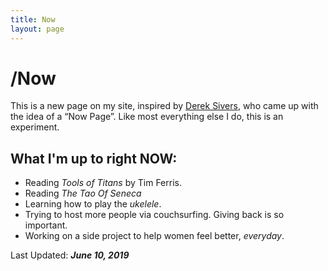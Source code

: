```yaml
---
title: Now
layout: page
---
```

# /Now
This is a new page on my site, inspired by [Derek Sivers](https://sivers.org/now), who came up with the idea of a “Now Page”. Like most everything else I do, this is an experiment.

## What I'm up to right **NOW**:

* Reading *Tools of Titans* by Tim Ferris.
* Reading *The Tao Of Seneca*
* Learning how to play the *ukelele*.
* Trying to host more people via couchsurfing. Giving back is so important.
* Working on a side project to help women feel better, *everyday*.

Last Updated: ***June 10, 2019***
